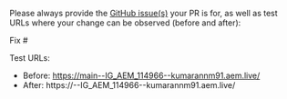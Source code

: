 Please always provide the [GitHub issue(s)](../issues) your PR is for, as well as test URLs where your change can be observed (before and after):

Fix #<gh-issue-id>

Test URLs:
- Before: https://main--IG_AEM_114966--kumarannm91.aem.live/
- After: https://<branch>--IG_AEM_114966--kumarannm91.aem.live/
